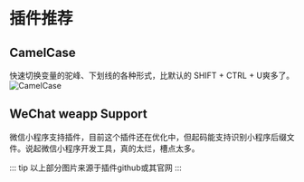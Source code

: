# 插件推荐

## CamelCase
快速切换变量的驼峰、下划线的各种形式，比默认的 SHIFT + CTRL + U爽多了。
![CamelCase](https://qiniu.84dd.xyz/webStorm/CamelCase.gif!84dd)

## WeChat weapp Support
微信小程序支持插件，目前这个插件还在优化中，但起码能支持识别小程序后缀文件。说起微信小程序开发工具，真的太烂，槽点太多。

::: tip
以上部分图片来源于插件github或其官网
:::
